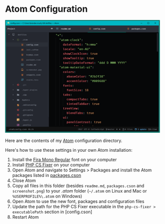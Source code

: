 Atom Configuration
=======

[![Screenshot of Atom with my configuration applied](screenshot.png)](https://raw.githubusercontent.com/brendanmurty/dotfiles/master/.atom/screenshot.png)

Here are the contents of my [Atom](https://atom.io/) configuration directory.

Here's how to use these settings in your own Atom installation:

1. Install the [Fira Mono Regular](https://github.com/mozilla/Fira) font on your computer
2. Install [PHP CS Fixer](http://cs.sensiolabs.org/) on your computer
3. Open Atom and navigate to Settings > Packages and install the Atom packages listed in [packages.cson](packages.cson)
4. Close Atom
5. Copy all files in this folder (besides `readme.md`, `packages.cson` and `screenshot.png`) to your *.atom* folder (`~/.atom` on Linux and Mac or `%USERPROFILE%\.atom` on Windows)
6. Open Atom to use the new font, packages and configuration files
7. Update the path for the PHP CS Fixer executable in the `php-cs-fixer > executablePath` section in [config.cson]
8. Restart Atom
